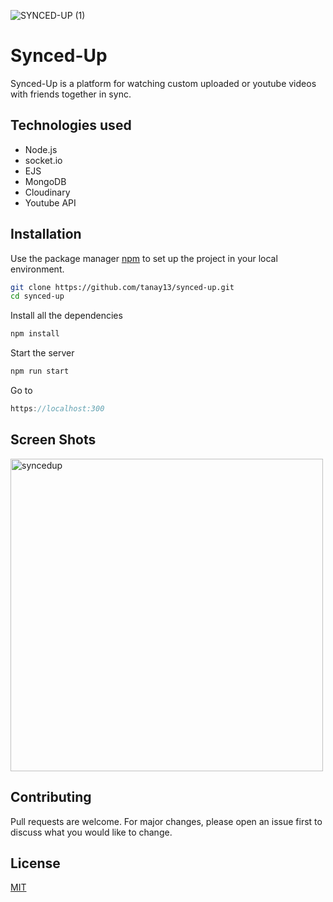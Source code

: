 ![SYNCED-UP (1)](https://user-images.githubusercontent.com/61361310/123814571-6a8a8100-d913-11eb-8cf0-d7279881af4c.png)

# Synced-Up

Synced-Up is a platform for watching custom uploaded or youtube videos with friends together in sync.

## Technologies used

- Node.js
- socket.io
- EJS
- MongoDB
- Cloudinary
- Youtube API

## Installation

Use the package manager [npm](https://www.npmjs.com/) to set up the project in your local environment.

```bash
git clone https://github.com/tanay13/synced-up.git
cd synced-up
```

Install all the dependencies

```bash
npm install
```

Start the server

```bash
npm run start
```

Go to

```js
https://localhost:300

```

## Screen Shots

<img width="500" alt="syncedup" src="https://user-images.githubusercontent.com/61361310/123556154-3a25d400-d7a7-11eb-8058-04db62f947c8.PNG">

## Contributing

Pull requests are welcome. For major changes, please open an issue first to discuss what you would like to change.

## License

[MIT](https://choosealicense.com/licenses/mit/)
